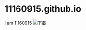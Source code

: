 # 11160915.github.io
I am 11160915
![下載](https://user-images.githubusercontent.com/114201491/197105850-007d33ac-fdc0-4d87-83a5-f94de2ce5da2.jpg)
